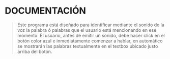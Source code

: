 # DOCUMENTACIÓN

>Este programa está diseñado para identificar mediante el sonido de la voz la palabra ó palabras que el usuario está mencionando en ese momento. El usuario, antes de emitir un sonido, debe hacer click en el botón color azul e inmediatamente comenzar a hablar, en automático se mostrarán las palabras textualmente en el textbox ubicado justo arriba del botón.

